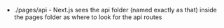 - ./pages/api - Next.js sees the api folder (named exactly as that) inside the pages folder as where to look for the api routes
